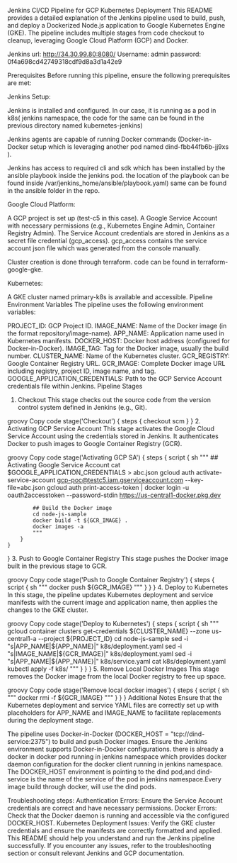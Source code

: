 Jenkins CI/CD Pipeline for GCP Kubernetes Deployment
This README provides a detailed explanation of the Jenkins pipeline used to build, push, and deploy a Dockerized Node.js application to Google Kubernetes Engine (GKE). The pipeline includes multiple stages from code checkout to cleanup, leveraging Google Cloud Platform (GCP) and Docker.

Jenkins url: 
http://34.30.99.80:8080/
Username: admin
password: 0f4a698cd42749318cdf9d8a3d1a42e9

Prerequisites
Before running this pipeline, ensure the following prerequisites are met:

Jenkins Setup:

Jenkins is installed and configured. In our case, it is running as a pod in k8s( jenkins namespace, the code for the same can be found in the previous directory named kubernetes-jenkins)

Jenkins agents are capable of running Docker commands (Docker-in-Docker setup which is leveraging another pod named dind-fbb44fb6b-jj9xs ).

Jenkins has access to required cli and sdk which has been installed by the ansible playbook inside the jenkins pod. the location of the playbook can be found inside /var/jenkins_home/ansible/playbook.yaml) same can be found in the ansible folder in the repo.


Google Cloud Platform:

A GCP project is set up (test-c5 in this case).
A Google Service Account with necessary permissions (e.g., Kubernetes Engine Admin, Container Registry Admin).
The Service Account credentials are stored in Jenkins as a secret file credential (gcp_access).
gcp_access contains the service account json file which was generated from the console manually.

Cluster creation is done through terraform. code can be found in terraform-google-gke.

Kubernetes:

A GKE cluster named primary-k8s is available and accessible.
Pipeline Environment Variables
The pipeline uses the following environment variables:

PROJECT_ID: GCP Project ID.
IMAGE_NAME: Name of the Docker image (in the format repository/image-name).
APP_NAME: Application name used in Kubernetes manifests.
DOCKER_HOST: Docker host address (configured for Docker-in-Docker).
IMAGE_TAG: Tag for the Docker image, usually the build number.
CLUSTER_NAME: Name of the Kubernetes cluster.
GCR_REGISTRY: Google Container Registry URL.
GCR_IMAGE: Complete Docker image URL including registry, project ID, image name, and tag.
GOOGLE_APPLICATION_CREDENTIALS: Path to the GCP Service Account credentials file within Jenkins.
Pipeline Stages
1. Checkout
This stage checks out the source code from the version control system defined in Jenkins (e.g., Git).

groovy
Copy code
stage('Checkout') {
    steps {
        checkout scm
    }
}
2. Activating GCP Service Account
This stage activates the Google Cloud Service Account using the credentials stored in Jenkins. It authenticates Docker to push images to Google Container Registry (GCR).

groovy
Copy code
stage('Activating GCP SA') {
    steps {
        script {
            sh """
            ## Activating Google Service Account 
            cat $GOOGLE_APPLICATION_CREDENTIALS > abc.json
            gcloud auth activate-service-account gcp-poc@testc5.iam.gserviceaccount.com --key-file=abc.json
            gcloud auth print-access-token | docker login -u oauth2accesstoken --password-stdin https://us-central1-docker.pkg.dev
            
            ## Build the Docker image
            cd node-js-sample
            docker build -t ${GCR_IMAGE} .
            docker images -a
            """
        }
    }
}
3. Push to Google Container Registry
This stage pushes the Docker image built in the previous stage to GCR.

groovy
Copy code
stage('Push to Google Container Registry') {
    steps {
        script {
            sh """
            docker push ${GCR_IMAGE}
            """
        }
    }
}
4. Deploy to Kubernetes
In this stage, the pipeline updates Kubernetes deployment and service manifests with the current image and application name, then applies the changes to the GKE cluster.

groovy
Copy code
stage('Deploy to Kubernetes') {
    steps {
        script {
            sh """
            gcloud container clusters get-credentials ${CLUSTER_NAME} --zone us-central1-a --project ${PROJECT_ID}
            cd node-js-sample
            sed -i "s|APP_NAME|${APP_NAME}|" k8s/deployment.yaml
            sed -i "s|IMAGE_NAME|${GCR_IMAGE}|" k8s/deployment.yaml
            sed -i "s|APP_NAME|${APP_NAME}|" k8s/service.yaml
            cat k8s/deployment.yaml
            kubectl apply -f k8s/
            """
        }
    }
}
5. Remove Local Docker Images
This stage removes the Docker image from the local Docker registry to free up space.

groovy
Copy code
stage('Remove local docker images') {
    steps {
        script {
            sh """
            docker rmi -f ${GCR_IMAGE}
            """
        }
    }
}
Additional Notes
Ensure that the Kubernetes deployment and service YAML files are correctly set up with placeholders for APP_NAME and IMAGE_NAME to facilitate replacements during the deployment stage.


The pipeline uses Docker-in-Docker (DOCKER_HOST = "tcp://dind-service:2375") to build and push Docker images. Ensure the Jenkins environment supports Docker-in-Docker configurations.
there is already a docker in docker pod running in jenkins namespace which provides docker daemon configuration for the docker client running in jenkins namespace. The DOCKER_HOST environment is pointing to the dind pod,and dind-service is the name of the service of the pod in jenkins namespace.Every image build through docker, will use the dind pods. 



Troubleshooting steps: 
Authentication Errors: Ensure the Service Account credentials are correct and have necessary permissions.
Docker Errors: Check that the Docker daemon is running and accessible via the configured DOCKER_HOST.
Kubernetes Deployment Issues: Verify the GKE cluster credentials and ensure the manifests are correctly formatted and applied.
This README should help you understand and run the Jenkins pipeline successfully. If you encounter any issues, refer to the troubleshooting section or consult relevant Jenkins and GCP documentation.